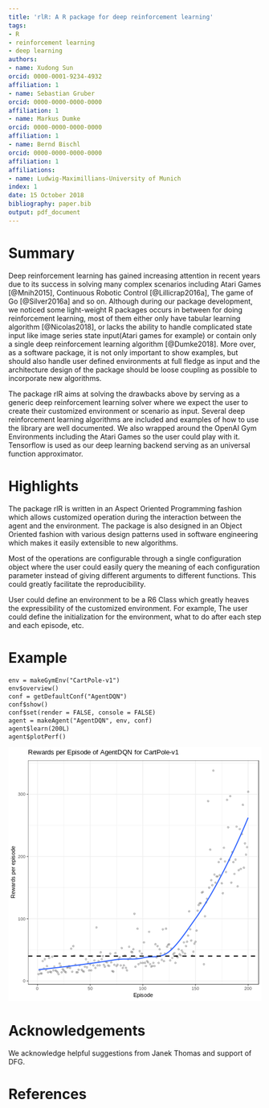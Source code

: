 ```yaml
---
title: 'rlR: A R package for deep reinforcement learning'
tags:
- R
- reinforcement learning
- deep learning
authors:
- name: Xudong Sun
orcid: 0000-0001-9234-4932
affiliation: 1
- name: Sebastian Gruber
orcid: 0000-0000-0000-0000
affiliation: 1
- name: Markus Dumke
orcid: 0000-0000-0000-0000
affiliation: 1
- name: Bernd Bischl
orcid: 0000-0000-0000-0000
affiliation: 1
affiliations:
- name: Ludwig-Maximillians-University of Munich
index: 1
date: 15 October 2018
bibliography: paper.bib
output: pdf_document
---
```


# Summary

Deep reinforcement learning has gained increasing attention in recent years due to its success in solving
many complex scenarios including Atari Games [@Mnih2015], Continuous Robotic Control [@Lillicrap2016a],
The game of Go [@Silver2016a] and so on. Although during our package development, we noticed some light-weight R packages occurs in between for doing reinforcement learning, most of them either only have tabular learning algorithm [@Nicolas2018], or lacks the ability to handle complicated state input like image series state input(Atari games for example) or contain only a single deep reinforcement learning algorithm [@Dumke2018]. More over, as a software package, it is not only important to show examples, but should also handle user defined environments at full fledge as input and the architecture design of the package should be loose coupling as possible to incorporate new algorithms.

The package rlR aims at solving the drawbacks above by serving as a generic deep reinforcement learning solver where we expect the user to create their customized environment or scenario as input. Several deep reinforcement learning algorithms are included and examples of how to use the library are well documented. We also wrapped around the OpenAI Gym Environments including the Atari Games so the user could play with it. Tensorflow is used as our deep learning backend serving as an universal function approximator.

# Highlights

The package rlR is written in an Aspect Oriented Programming fashion which allows customized
operation during the interaction between the agent and the environment.  The package is also designed in an Object Oriented fashion with various design patterns used in software engineering which makes it easily extensible to new algorithms.

Most of the operations are configurable through a single configuration object where the user could easily
query the  meaning of each configuration parameter instead of giving different arguments to
different functions. This could greatly facilitate the reproducibility.

User could define an environment to be a R6 Class which greatly heaves the expressibility of the
customized environment. For example, The user could define the initialization for the
environment, what to do after each step and each episode, etc.

# Example
```
env = makeGymEnv("CartPole-v1")
env$overview()
conf = getDefaultConf("AgentDQN")
conf$show()
conf$set(render = FALSE, console = FALSE)
agent = makeAgent("AgentDQN", env, conf)
agent$learn(200L)  
agent$plotPerf()
```
![CartPole Scenario Performance](figures/mplot-1.png)

# Acknowledgements

We acknowledge helpful suggestions from Janek Thomas and support of DFG.

# References
